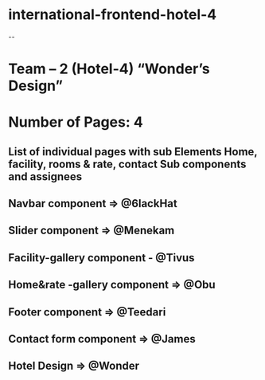 # international-frontend-hotel-4
--
# Team – 2 (Hotel-4) “Wonder’s Design”
# Number of Pages: 4
List of individual pages with sub Elements
Home, facility, rooms & rate, contact
Sub components and assignees
-
Navbar component => @6lackHat
-
Slider component => @Menekam
-
Facility-gallery component - @Tivus
-
Home&rate -gallery component => @Obu
-
Footer component => @Teedari
-
Contact form component => @James
-
Hotel Design => @Wonder
-
